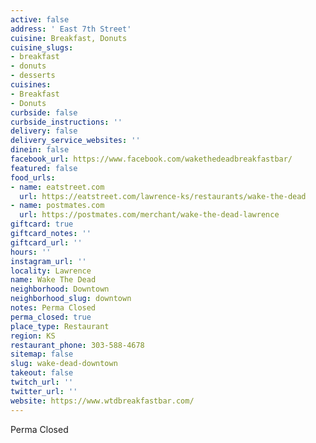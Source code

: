 ```yaml
---
active: false
address: ' East 7th Street'
cuisine: Breakfast, Donuts
cuisine_slugs:
- breakfast
- donuts
- desserts
cuisines:
- Breakfast
- Donuts
curbside: false
curbside_instructions: ''
delivery: false
delivery_service_websites: ''
dinein: false
facebook_url: https://www.facebook.com/wakethedeadbreakfastbar/
featured: false
food_urls:
- name: eatstreet.com
  url: https://eatstreet.com/lawrence-ks/restaurants/wake-the-dead
- name: postmates.com
  url: https://postmates.com/merchant/wake-the-dead-lawrence
giftcard: true
giftcard_notes: ''
giftcard_url: ''
hours: ''
instagram_url: ''
locality: Lawrence
name: Wake The Dead
neighborhood: Downtown
neighborhood_slug: downtown
notes: Perma Closed
perma_closed: true
place_type: Restaurant
region: KS
restaurant_phone: 303-588-4678
sitemap: false
slug: wake-dead-downtown
takeout: false
twitch_url: ''
twitter_url: ''
website: https://www.wtdbreakfastbar.com/
---
```


Perma Closed